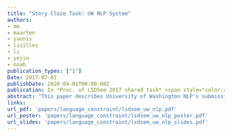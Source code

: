 ```yaml
---
title: "Story Cloze Task: UW NLP System"
authors:
- me
- maarten
- yannis
- lizilles
- li
- yejin
- noah
publication_types: ["1"]
Date: 2017-07-01
publishDate: 2020-04-01T00:00:00Z
publication: In *Proc. of LSDSem 2017 shared task* <span style="color:red">Best performing system</span>
abstract: "This paper describes University of Washington NLP's submission for the Linking Models of Lexical, Sentential and Discourse-level Semantics (LSDSem 2017) shared task&mdash;the Story Cloze Task. Our system is a linear classifier with a variety of features, including both the scores of a neural language model and style features. We report 75.2% accuracy on the task. A further discussion of our results can be found in Schwartz et al. (2017)."
links:
url_pdf: 'papers/language_constraint/lsdsem_uw_nlp.pdf'
url_poster: 'papers/language_constraint/lsdsem_uw_nlp_poster.pdf'
url_slides: 'papers/language_constraint/lsdsem_uw_nlp_slides.pdf'
---
```

